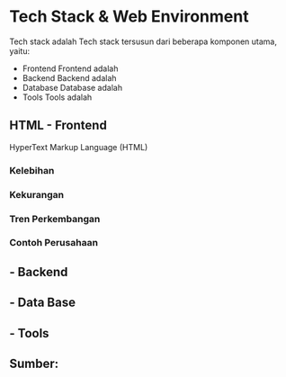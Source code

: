 # Tech Stack & Web Environment
Tech stack adalah
Tech stack tersusun dari beberapa komponen utama, yaitu:
- Frontend
  Frontend adalah
- Backend
  Backend adalah
- Database
  Database adalah
- Tools
  Tools adalah

## HTML - Frontend
<p>HyperText Markup Language (HTML)</p>

### Kelebihan

### Kekurangan

### Tren Perkembangan

### Contoh Perusahaan


## - Backend
## - Data Base
## - Tools

## Sumber: 
